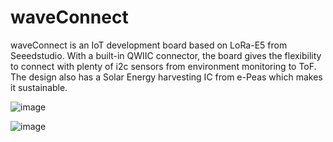 # waveConnect
waveConnect is an IoT development board based on LoRa-E5 from Seeedstudio. With a built-in QWIIC connector, the board gives the flexibility to connect with plenty of i2c sensors from environment monitoring to ToF. The design also has a Solar Energy harvesting IC from e-Peas which makes it sustainable. 

![image](https://user-images.githubusercontent.com/70738433/176642239-584029b0-335e-47f2-bf39-3a3e22000120.png)

![image](https://user-images.githubusercontent.com/70738433/176642290-5a0abdc0-5b60-4ccb-876d-0084d8d6e80f.png)


